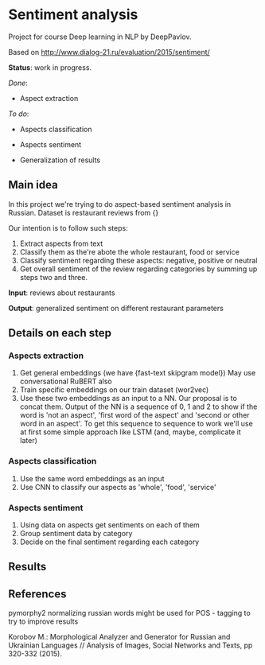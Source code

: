 # Sentiment analysis

Project for course Deep learning in NLP by DeepPavlov.

Based on http://www.dialog-21.ru/evaluation/2015/sentiment/

**Status**: work in progress.

*Done*: 
 - Aspect extraction

*To do*: 
 - Aspects classification

 - Aspects sentiment

 - Generalization of results

## Main idea
In this project we're trying to do aspect-based sentiment analysis in Russian.
Dataset is restaurant reviews from {}

Our intention is to follow such steps:
 1. Extract aspects from text
 2. Classify them as the're abote the whole restaurant, food or service
 3. Classify sentiment regarding these aspects: negative, positive or neutral
 4. Get overall sentiment of the review regarding categories by summing up steps two and three.

__Input__: reviews about restaurants


__Output__: generalized sentiment on different restaurant parameters

 ## Details on each step


 ### Aspects extraction

 1. Get general embeddings (we have {fast-text skipgram model}) May use conversational RuBERT also
 2. Train specific embeddings on our train dataset (wor2vec)
 3. Use these two embeddings as an input to a NN. Our proposal is to concat them. Output of the NN is a sequence of 0, 1 and 2 to show if the word is 'not an aspect', 'first word of the aspect' and 'second or other word in an aspect'.
 To get this sequence to sequence to work we'll use at first some simple approach like LSTM (and, maybe, complicate it later)
 
 ### Aspects classification
 1. Use the same word embeddings as an input
 2. Use CNN to classify our aspects as 'whole', 'food', 'service'

 ### Aspects sentiment
 1. Using data on aspects get sentiments on each of them
 2. Group sentiment data by category
 3. Decide on the final sentiment regarding each category

## Results

## References
pymorphy2 normalizing russian words
might be used for POS - tagging to try to improve results

Korobov M.: Morphological Analyzer and Generator for Russian and
Ukrainian Languages // Analysis of Images, Social Networks and Texts,
pp 320-332 (2015).